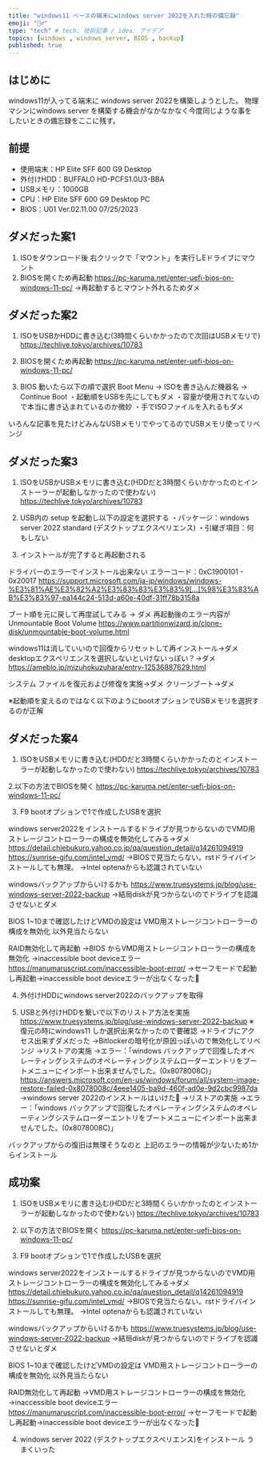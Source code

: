 ```yaml
---
title: "windows11 ベースの端末にwindows server 2022を入れた時の備忘録"
emoji: "🙇‍♂️"
type: "tech" # tech: 技術記事 / idea: アイデア
topics: [windows , windows_server, BIOS , backup]
published: true
---
```


## はじめに
windows11が入ってる端末に windows server 2022を構築しようとした。
物理マシンにwindows server を構築する機会がなかなかなく今度同じような事を
したいときの備忘録をここに残す。

## 前提
- 使用端末：HP Elite SFF 600 G9 Desktop
- 外付けHDD：BUFFALO HD-PCFS1.0U3-BBA
- USBメモリ：1000GB
- CPU：HP Elite SFF 600 G9 Desktop PC
- BIOS：U01 Ver.02.11.00 07/25/2023

## ダメだった案1
1. ISOをダウンロード後 右クリックで「マウント」を実行しEドライブにマウント
2. BIOSを開くため再起動
https://pc-karuma.net/enter-uefi-bios-on-windows-11-pc/
→再起動するとマウント外れるためダメ

## ダメだった案2
1. ISOをUSBかHDDに書き込む(3時間くらいかかったので次回はUSBメモリで)
https://techlive.tokyo/archives/10783

2. BIOSを開くため再起動
https://pc-karuma.net/enter-uefi-bios-on-windows-11-pc/

3. BIOS 動いたら以下の順で選択
Boot Menu → ISOを書き込んだ機器名 → Continue Boot
・起動順をUSBを先にしてもダメ
・容量が使用されてないので本当に書き込まれているのか微妙
・手でISOファイルを入れるもダメ

いろんな記事を見たけどみんなUSBメモリでやってるのでUSBメモリ使ってリベンジ

## ダメだった案3
1. ISOをUSBかUSBメモリに書き込む(HDDだと3時間くらいかかったのとインストーラーが起動しなかったので使わない)
https://techlive.tokyo/archives/10783

2. USB内の setup を起動し以下の設定を選択する
・パッケージ：windows server 2022 standard (デスクトップエクスペリエンス)
・引継ぎ項目：何もしない

3. インストールが完了すると再起動される

ドライバーのエラーでインストール出来ない
エラーコード：0xC1900101 - 0x20017
https://support.microsoft.com/ja-jp/windows/windows-%E3%81%AE%E3%82%A2%E3%83%83%E3%83%9[…]%98%E3%83%AB%E3%83%97-ea144c24-513d-a60e-40df-31ff78b3158a

ブート順を元に戻して再度試してみる → ダメ
再起動後のエラー内容が  Unmountable Boot Volume
https://www.partitionwizard.jp/clone-disk/unmountable-boot-volume.html

windows11は消していいので回復からリセットして再インストール→ダメ
desktopエクスペリエンスを選択しないといけないっぽい？→ダメ
https://ameblo.jp/mizuhokuzuhara/entry-12536887629.html

システム ファイルを復元および修復を実施→ダメ
クリーンブート→ダメ

※起動順を変えるのではなく以下のようにbootオプションでUSBメモリを選択するのが正解

## ダメだった案4
1. ISOをUSBメモリに書き込む(HDDだと3時間くらいかかったのとインストーラーが起動しなかったので使わない)
https://techlive.tokyo/archives/10783

2.以下の方法でBIOSを開く
https://pc-karuma.net/enter-uefi-bios-on-windows-11-pc/

3. F9 bootオプションで1で作成したUSBを選択

windows server2022をインストールするドライブが見つからないのでVMD用ストレージコントローラーの構成を無効化してみる→ダメ
https://detail.chiebukuro.yahoo.co.jp/qa/question_detail/q14261094919
https://sunrise-gifu.com/intel_vmd/
→BIOSで見当たらない。rstドライバインストールしても無理。
→Intel optenaからも認識されていない

windowsバックアップからいけるかも
https://www.truesystems.jp/blog/use-windows-server-2022-backup
→結局diskが見つからないのでドライブを認識させないとダメ

BIOS 1~10まで確認したけどVMDの設定は VMD用ストレージコントローラーの構成を無効化 以外見当たらない

RAID無効化して再起動
→BIOS からVMD用ストレージコントローラーの構成を無効化
→inaccessible boot deviceエラー
https://manumaruscript.com/inaccessible-boot-error/
→セーフモードで起動し再起動→inaccessible boot deviceエラーが出なくなった🎉

4. 外付けHDDにwindows server2022のバックアップを取得

5. USBと外付けHDDを繋いで以下のリストア方法を実施
https://www.truesystems.jp/blog/use-windows-server-2022-backup
※復元の時にwindows11 しか選択出来なかったので要確認
→ドライブにアクセス出来ずダメだった
→Bitlockerの暗号化が原因っぽいので無効化してリベンジ
→リストアの実施
→エラー：「windows バックアップで回復したオペレーティングシステムのオペレーティングシステムローダーエントリをブートメニューにインポート出来ませんでした。(0x8078008C)」
https://answers.microsoft.com/en-us/windows/forum/all/system-image-restore-failed-0x8078008c/4eee1405-ba9d-460f-ad0e-9d2cbc9987da
→windows server 2022のインストールはいけた🎉
→リストアの実施
→エラー：「windows バックアップで回復したオペレーティングシステムのオペレーティングシステムローダーエントリをブートメニューにインポート出来ませんでした。(0x8078008C)」

バックアップからの復旧は無理そうなのと
上記のエラーの情報が少ないため1からインストール

## 成功案
1. ISOをUSBメモリに書き込む(HDDだと3時間くらいかかったのとインストーラーが起動しなかったので使わない)
https://techlive.tokyo/archives/10783

2. 以下の方法でBIOSを開く
https://pc-karuma.net/enter-uefi-bios-on-windows-11-pc/

3. F9 bootオプションで1で作成したUSBを選択

windows server2022をインストールするドライブが見つからないのでVMD用ストレージコントローラーの構成を無効化してみる→ダメ
https://detail.chiebukuro.yahoo.co.jp/qa/question_detail/q14261094919
https://sunrise-gifu.com/intel_vmd/
→BIOSで見当たらない。rstドライバインストールしても無理。
→Intel optenaからも認識されていない

windowsバックアップからいけるかも
https://www.truesystems.jp/blog/use-windows-server-2022-backup
→結局diskが見つからないのでドライブを認識させないとダメ

BIOS 1~10まで確認したけどVMDの設定は VMD用ストレージコントローラーの構成を無効化 以外見当たらない

RAID無効化して再起動
→VMD用ストレージコントローラーの構成を無効化
→inaccessible boot deviceエラー
https://manumaruscript.com/inaccessible-boot-error/
→セーフモードで起動し再起動→inaccessible boot deviceエラーが出なくなった🎉

4. windows server 2022 (デスクトップエクスペリエンス)をインストール
うまくいった